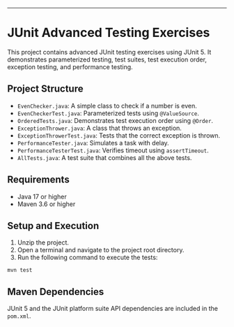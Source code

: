 
---

# JUnit Advanced Testing Exercises

This project contains advanced JUnit testing exercises using JUnit 5. It demonstrates parameterized testing, test suites, test execution order, exception testing, and performance testing.

## Project Structure

* `EvenChecker.java`: A simple class to check if a number is even.
* `EvenCheckerTest.java`: Parameterized tests using `@ValueSource`.
* `OrderedTests.java`: Demonstrates test execution order using `@Order`.
* `ExceptionThrower.java`: A class that throws an exception.
* `ExceptionThrowerTest.java`: Tests that the correct exception is thrown.
* `PerformanceTester.java`: Simulates a task with delay.
* `PerformanceTesterTest.java`: Verifies timeout using `assertTimeout`.
* `AllTests.java`: A test suite that combines all the above tests.

## Requirements

* Java 17 or higher
* Maven 3.6 or higher

## Setup and Execution

1. Unzip the project.
2. Open a terminal and navigate to the project root directory.
3. Run the following command to execute the tests:

```
mvn test
```

## Maven Dependencies

JUnit 5 and the JUnit platform suite API dependencies are included in the `pom.xml`.
